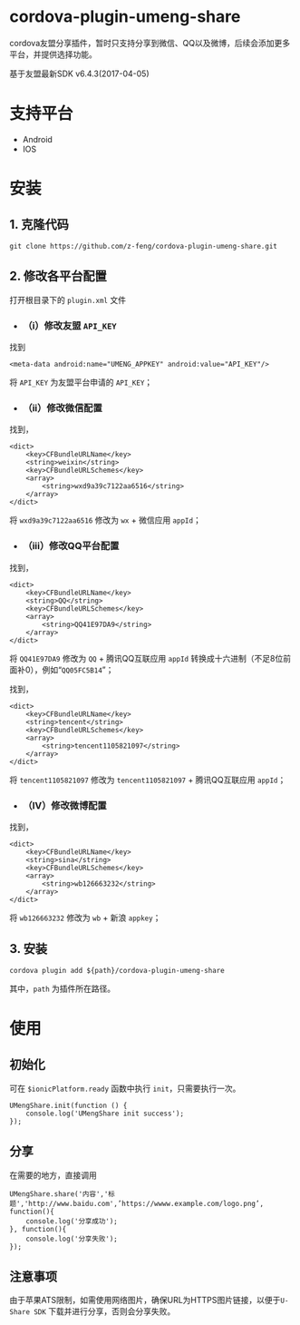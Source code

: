 # cordova-plugin-umeng-share

cordova友盟分享插件，暂时只支持分享到微信、QQ以及微博，后续会添加更多平台，并提供选择功能。

基于友盟最新SDK v6.4.3(2017-04-05)


# 支持平台

 - Android 
 - IOS

# 安装

## 1. 克隆代码

```
git clone https://github.com/z-feng/cordova-plugin-umeng-share.git
```

## 2. 修改各平台配置

打开根目录下的 `plugin.xml` 文件

- ###  （i）修改友盟 `API_KEY`
找到
```
<meta-data android:name="UMENG_APPKEY" android:value="API_KEY"/>
```
将 `API_KEY` 为友盟平台申请的 `API_KEY`；


- ### （ii）修改微信配置
找到，

```
<dict>
    <key>CFBundleURLName</key>
    <string>weixin</string>
    <key>CFBundleURLSchemes</key>
    <array>
        <string>wxd9a39c7122aa6516</string>
    </array>
</dict>
```
将 `wxd9a39c7122aa6516` 修改为 `wx` + 微信应用 `appId`；

- ### （iii）修改QQ平台配置
找到，

```
<dict>
    <key>CFBundleURLName</key>
    <string>QQ</string>
    <key>CFBundleURLSchemes</key>
    <array>
        <string>QQ41E97DA9</string>
    </array>
</dict>
```
将 `QQ41E97DA9` 修改为 `QQ` + 腾讯QQ互联应用 `appId` 转换成十六进制（不足8位前面补0），例如“`QQ05FC5B14`”；

找到，

```
<dict>
    <key>CFBundleURLName</key>
    <string>tencent</string>
    <key>CFBundleURLSchemes</key>
    <array>
        <string>tencent1105821097</string>
    </array>
</dict>
```
将 `tencent1105821097` 修改为 `tencent1105821097` + 腾讯QQ互联应用 `appId`；

- ### （IV）修改微博配置
找到，

```
<dict>
    <key>CFBundleURLName</key>
    <string>sina</string>
    <key>CFBundleURLSchemes</key>
    <array>
        <string>wb126663232</string>
    </array>
</dict>
```
将 `wb126663232` 修改为 `wb` + 新浪 `appkey`；





## 3. 安装
```
cordova plugin add ${path}/cordova-plugin-umeng-share
```
其中，`path` 为插件所在路径。

# 使用

## 初始化

可在 `$ionicPlatform.ready` 函数中执行 `init`，只需要执行一次。
```
UMengShare.init(function () {
	console.log('UMengShare init success');
});
```

## 分享

在需要的地方，直接调用
```
UMengShare.share('内容','标题','http://www.baidu.com',’https://wwww.example.com/logo.png’, function(){
    console.log('分享成功');
}, function(){
    console.log('分享失败');
});

```

## 注意事项

由于苹果ATS限制，如需使用网络图片，确保URL为HTTPS图片链接，以便于`U-Share SDK` 下载并进行分享，否则会分享失败。